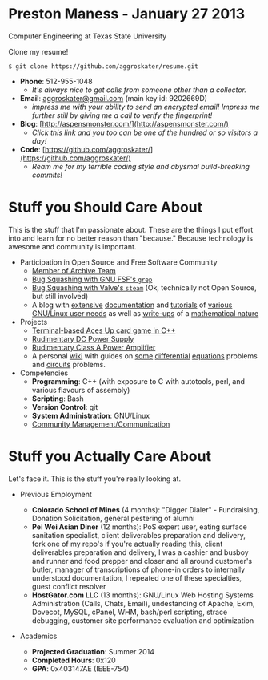 # Preston Maness - January 27 2013

Computer Engineering at Texas State University

Clone my resume!

`$ git clone https://github.com/aggroskater/resume.git`

* __Phone__: 512-955-1048
    * _It's always nice to get calls from someone other than a collector._
* __Email__: aggroskater@gmail.com (main key id: 9202669D)
    * _impress me with your ability to send an encrypted email! Impress me 
      further still by giving me a call to verify the fingerprint!_
* __Blog__: [http://aspensmonster.com/](http://aspensmonster.com/) 
    * _Click this link and you too can be one of the hundred or so visitors a day!_
* __Code__: [https://github.com/aggroskater/](https://github.com/aggroskater/) 
    * _Ream me for my terrible coding style and abysmal build-breaking commits!_

# Stuff you Should Care About

This is the stuff that I'm passionate about. These are the things I put effort 
into and learn for no better reason than "because." Because technology is 
awesome and community is important.

* Participation in Open Source and Free Software Community
    * [Member of Archive Team](http://www.archiveteam.org/index.php?title=Special%3ASearch&search=aggroskater&go=Go)
    * [Bug Squashing with GNU FSF's `grep`](https://savannah.gnu.org/bugs/index.php?36570)
    * [Bug Squashing with Valve's `steam`](https://github.com/ValveSoftware/steam-for-linux/issues/753) (Ok, technically not Open Source, but still involved)
    * A blog with [extensive](http://aspensmonster.com/2013/01/19/updated-procedures-for-installing-steam-for-linux-beta-on-debian-gnulinux-testingwheezy/) 
      [documentation](http://aspensmonster.com/2011/10/22/setting-up-a-pxe-netboot-server-for-network-installations-of-gnulinux/) 
      and [tutorials](http://aspensmonster.com/2011/09/11/installing-prboom-and-dosbox-without-root-privileges/) 
      of [various GNU/Linux user needs](http://aspensmonster.com/2011/08/04/shell-scripting-for-pottermore/)
      as well as [write-ups](http://aspensmonster.com/2009/12/27/find-the-maclaurin-series-for-sqrtx1/) 
      of a [mathematical nature](http://aspensmonster.com/2010/11/19/a-blood-brain-pharmacokinetic-model/)
* Projects
    * [Terminal-based Aces Up card game in C++](https://github.com/aggroskater/cardgame.git)
    * [Rudimentary DC Power Supply](https://github.com/aggroskater/ee3350-project/blob/master/final-psu.png)
    * [Rudimentary Class A Power Amplifier](https://github.com/aggroskater/ee3350-project/blob/master/final-schem.png)
    * A personal [wiki](http://wiki.aspensmonster.com/) with guides on 
      [some](http://wiki.aspensmonster.com/w/Y%27_-_1/2_y_%3D_2cos%28t%29) 
      [differential](http://wiki.aspensmonster.com/w/Solve_the_equation_dy/dx_EQ_ay%2Bb_/_cy%2Bd) 
      [equations](http://wiki.aspensmonster.com/w/Consider_the_Equation_dy/dx_%3D_y-4x_/_x-y) 
      problems and [circuits](http://wiki.aspensmonster.com/w/For_the_circuit_shown_in_Fig._P2.23) problems.
* Competencies
    * __Programming__: C++ (with exposure to C with autotools, perl, and various flavours of assembly)
    * __Scripting__: Bash
    * __Version Control__: git
    * __System Administration__: GNU/Linux 
    * [Community Management/Communication](http://www.archiveteam.org/index.php?title=Talk:Parodius_Networking)

# Stuff you Actually Care About

Let's face it. This is the stuff you're really looking at. 

* Previous Employment
    * __Colorado School of Mines__ (4 months): "Digger Dialer" - Fundraising, 
      Donation Solicitation, general pestering of alumni
    * __Pei Wei Asian Diner__ (12 months): PoS expert user, eating surface 
      sanitation specialist, client deliverables preparation and delivery, 
      fork one of my repo's if you're actually reading this, client 
      deliverables preparation and delivery, I was a cashier and busboy and 
      runner and food prepper and closer and all around customer's butler, 
      manager of transcriptions of phone-in orders to internally understood 
      documentation, I repeated one of these specialties, guest conflict 
      resolver
    * __HostGator.com LLC__ (13 months): GNU/Linux Web Hosting Systems 
      Administration (Calls, Chats, Email), undestanding of Apache, Exim, 
      Dovecot, MySQL, cPanel, WHM, bash/perl scripting, strace debugging, 
      customer site performance evaluation and optimization
 
* Academics
    * __Projected Graduation__: Summer 2014
    * __Completed Hours__: 0x120
    * __GPA__: 0x403147AE (IEEE-754)
